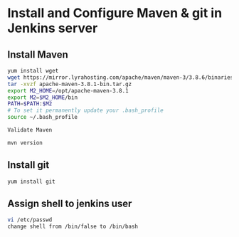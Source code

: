 # Install and Configure Maven & git in Jenkins server

## Install Maven
```sh
yum install wget
wget https://mirror.lyrahosting.com/apache/maven/maven-3/3.8.6/binaries/apache-maven-3.8.6-bin.tar.gz
tar -xvzf apache-maven-3.8.1-bin.tar.gz
export M2_HOME=/opt/apache-maven-3.8.1
export M2=$M2_HOME/bin
PATH=$PATH:$M2
# To set it permanently update your .bash_profile
source ~/.bash_profile

Validate Maven

mvn version
```

## Install git
```sh
yum install git


```

## Assign shell to jenkins user

```sh
vi /etc/passwd
change shell from /bin/false to /bin/bash
```


